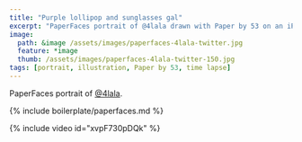 ```yaml
---
title: "Purple lollipop and sunglasses gal"
excerpt: "PaperFaces portrait of @4lala drawn with Paper by 53 on an iPad."
image: 
  path: &image /assets/images/paperfaces-4lala-twitter.jpg 
  feature: *image
  thumb: /assets/images/paperfaces-4lala-twitter-150.jpg
tags: [portrait, illustration, Paper by 53, time lapse]
---
```


PaperFaces portrait of [@4lala](http://twitter.com/4lala).

{% include boilerplate/paperfaces.md %}

{% include video id="xvpF730pDQk" %}
